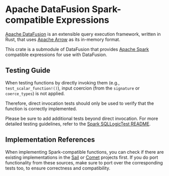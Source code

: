 <!--
Licensed to the Apache Software Foundation (ASF) under one
or more contributor license agreements.  See the NOTICE file
distributed with this work for additional information
regarding copyright ownership.  The ASF licenses this file
to you under the Apache License, Version 2.0 (the
"License"); you may not use this file except in compliance
with the License.  You may obtain a copy of the License at

  http://www.apache.org/licenses/LICENSE-2.0

Unless required by applicable law or agreed to in writing,
software distributed under the License is distributed on an
"AS IS" BASIS, WITHOUT WARRANTIES OR CONDITIONS OF ANY
KIND, either express or implied.  See the License for the
specific language governing permissions and limitations
under the License.
-->

# Apache DataFusion Spark-compatible Expressions

[Apache DataFusion] is an extensible query execution framework, written in Rust, that uses [Apache Arrow] as its in-memory format.

This crate is a submodule of DataFusion that provides [Apache Spark] compatible expressions for use with DataFusion.

[Apache Arrow]: https://arrow.apache.org/
[Apache DataFusion]: https://datafusion.apache.org/
[Apache Spark]: https://spark.apache.org/

## Testing Guide

When testing functions by directly invoking them (e.g., `test_scalar_function!()`), input coercion (from the `signature`
or `coerce_types`) is not applied.

Therefore, direct invocation tests should only be used to verify that the function is correctly implemented.

Please be sure to add additional tests beyond direct invocation.
For more detailed testing guidelines, refer to the [Spark SQLLogicTest README].

## Implementation References

When implementing Spark-compatible functions, you can check if there are existing implementations in
the [Sail] or [Comet] projects first.
If you do port functionality from these sources, make sure to port over the corresponding tests too, to ensure
correctness and compatibility.

[Spark SQLLogicTest README]: ../sqllogictest/test_files/spark/README.md
[Sail]: https://github.com/lakehq/sail
[Comet]: https://github.com/apache/datafusion-comet
